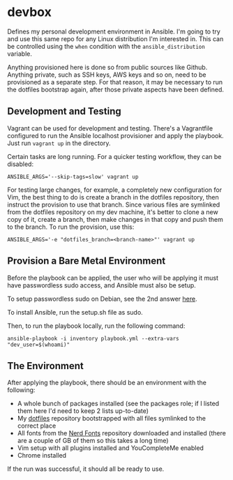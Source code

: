 # devbox
Defines my personal development environment in Ansible. I'm going to try and use this same repo for any Linux distribution I'm interested in. This can be controlled using the `when` condition with the `ansible_distribution` variable.

Anything provisioned here is done so from public sources like Github. Anything private, such as SSH keys, AWS keys and so on, need to be provisioned as a separate step. For that reason, it may be necessary to run the dotfiles bootstrap again, after those private aspects have been defined.

## Development and Testing

Vagrant can be used for development and testing. There's a Vagrantfile configured to run the Ansible localhost provisioner and apply the playbook. Just run `vagrant up` in the directory.

Certain tasks are long running. For a quicker testing workflow, they can be disabled:
```
ANSIBLE_ARGS='--skip-tags=slow' vagrant up
```

For testing large changes, for example, a completely new configuration for Vim, the best thing to do is create a branch in the dotfiles repository, then instruct the provision to use that branch. Since various files are symlinked from the dotfiles repository on my dev machine, it's better to clone a new copy of it, create a branch, then make changes in that copy and push them to the branch. To run the provision, use this:
```
ANSIBLE_ARGS='-e "dotfiles_branch=<branch-name>"' vagrant up
```

## Provision a Bare Metal Environment

Before the playbook can be applied, the user who will be applying it must have passwordless sudo access, and Ansible must also be setup.

To setup passwordless sudo on Debian, see the 2nd answer [here](http://serverfault.com/questions/160581/how-to-setup-passwordless-sudo-on-linux).

To install Ansible, run the setup.sh file as sudo.

Then, to run the playbook locally, run the following command:
```
ansible-playbook -i inventory playbook.yml --extra-vars "dev_user=$(whoami)"
```

## The Environment

After applying the playbook, there should be an environment with the following:
* A whole bunch of packages installed (see the packages role; if I listed them here I'd need to keep 2 lists up-to-date)
* My [dotfiles](https://github.com/jacderida/devbox) repository bootstrapped with all files symlinked to the correct place
* All fonts from the [Nerd Fonts](https://github.com/ryanoasis/nerd-fonts) repository downloaded and installed (there are a couple of GB of them so this takes a long time)
* Vim setup with all plugins installed and YouCompleteMe enabled
* Chrome installed

If the run was successful, it should all be ready to use.
